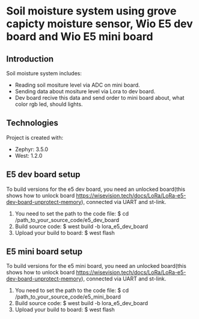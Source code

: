 # Soil moisture system using grove capicty moisture sensor, Wio E5 dev board and Wio E5 mini board
## Introduction
Soil moisture system includes:
* Reading soil mositure level via ADC on mini board.
* Sending data about mositure level via Lora to dev board.
* Dev board recive this data and send order to mini board about, what color rgb led, should lights.
## Technologies
Project is created with:
* Zephyr: 3.5.0
* West: 1.2.0
## E5 dev board setup
To build versions for the e5 dev board, you need an unlocked board(this shows how to unlock board https://wisevision.tech/docs/LoRa/LoRa-e5-dev-board-unprotect-memory), connected via UART and st-link.
1. You need to set the path to the code file:
$ cd /path_to_your_source_code/e5_dev_board
2. Build source code:
$ west build -b lora_e5_dev_board
3. Upload your build to board:
$ west flash
## E5 mini board setup
To build versions for the e5 mini board, you need an unlocked board(this shows how to unlock board https://wisevision.tech/docs/LoRa/LoRa-e5-dev-board-unprotect-memory), connected via UART and st-link.
1. You need to set the path to the code file:
$ cd /path_to_your_source_code/e5_mini_board
2. Build source code:
$ west build -b lora_e5_dev_board
3. Upload your build to board:
$ west flash

